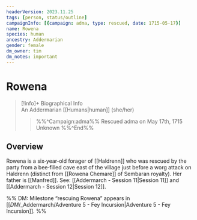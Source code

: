 ```yaml
---
headerVersion: 2023.11.25
tags: [person, status/outline]
campaignInfo: [{campaign: adma, type: rescued, date: 1715-05-17}]
name: Rowena
species: human
ancestry: Addermarian
gender: female
dm_owner: tim
dm_notes: important
---
```

# Rowena
>[!info]+ Biographical Info  
> An Addermarian [[Humans|human]] (she/her)  
>> %%^Campaign:adma%% Rescued adma on May 17th, 1715 Unknown %%^End%%

## Overview
Rowena is a six‑year‑old forager of [[Haldrenn]] who was rescued by the party from a bee‑filled cave east of the village just before a worg attack on Haldrenn (distinct from [[Rowena Chemare]] of Sembaran royalty). Her father is [[Manfred]]. See: [[Addermarch - Session 11|Session 11]] and [[Addermarch - Session 12|Session 12]].


%% DM: Milestone “rescuing Rowena” appears in [[_DM_/_Addermarch/Adventure 5 - Fey Incursion|Adventure 5 - Fey Incursion]]. %%
